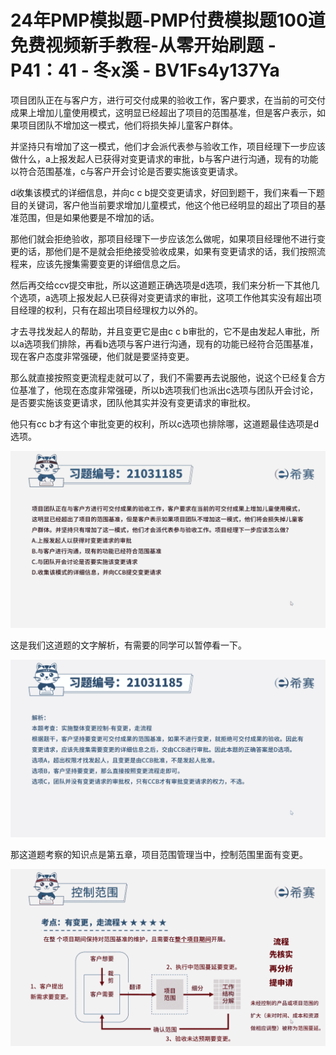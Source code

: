 # 24年PMP模拟题-PMP付费模拟题100道免费视频新手教程-从零开始刷题 - P41：41 - 冬x溪 - BV1Fs4y137Ya

项目团队正在与客户方，进行可交付成果的验收工作，客户要求，在当前的可交付成果上增加儿童使用模式，这明显已经超出了项目的范围基准，但是客户表示，如果项目团队不增加这一模式，他们将损失掉儿童客户群体。

并坚持只有增加了这一模式，他们才会派代表参与验收工作，项目经理下一步应该做什么，a上报发起人已获得对变更请求的审批，b与客户进行沟通，现有的功能以符合范围基准，c与客户开会讨论是否要实施该变更请求。

d收集该模式的详细信息，并向c c b提交变更请求，好回到题干，我们来看一下题目的关键词，客户他当前要求增加儿童模式，他这个他已经明显的超出了项目的基准范围，但是如果他要是不增加的话。

那他们就会拒绝验收，那项目经理下一步应该怎么做呢，如果项目经理他不进行变更的话，那他们是不是就会拒绝接受验收成果，如果有变更请求的话，我们按照流程来，应该先搜集需要变更的详细信息之后。

然后再交给ccv提交审批，所以这道题正确选项是d选项，我们来分析一下其他几个选项，a选项上报发起人已获得对变更请求的审批，这项工作他其实没有超出项目经理的权利，只有在超出项目经理权力以外的。

才去寻找发起人的帮助，并且变更它是由c c b审批的，它不是由发起人审批，所以a选项我们排除，再看b选项与客户进行沟通，现有的功能已经符合范围基准，现在客户态度非常强硬，他们就是要坚持变更。

那么就直接按照变更流程走就可以了，我们不需要再去说服他，说这个已经复合方位基准了，他现在态度非常强硬，所以b选项我们也派出c选项与团队开会讨论，是否要实施该变更请求，团队他其实并没有变更请求的审批权。

他只有cc b才有这个审批变更的权利，所以c选项也排除哪，这道题最佳选项是d选项。

![](img/139e5b85ec314bcf358a688275e71350_1.png)

这是我们这道题的文字解析，有需要的同学可以暂停看一下。

![](img/139e5b85ec314bcf358a688275e71350_3.png)

那这道题考察的知识点是第五章，项目范围管理当中，控制范围里面有变更。

![](img/139e5b85ec314bcf358a688275e71350_5.png)